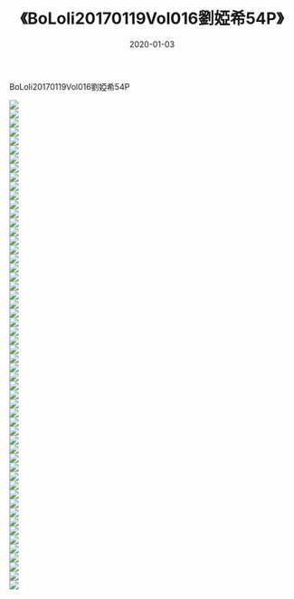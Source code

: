 ﻿---
layout: post
title:  《BoLoli20170119Vol016劉婭希54P》
date:   2020-01-03
img: http://img.660000.xyz/Sharelink/性感/2020/BoLoli20170119Vol016劉婭希54P/000.jpg
categories: [美女, 清纯, 唯美]
---

BoLoli20170119Vol016劉婭希54P

  ![](http://img.660000.xyz/Sharelink/性感/2020/BoLoli20170119Vol016劉婭希54P/001.jpg) <br> ![](http://img.660000.xyz/Sharelink/性感/2020/BoLoli20170119Vol016劉婭希54P/002.jpg) <br> ![](http://img.660000.xyz/Sharelink/性感/2020/BoLoli20170119Vol016劉婭希54P/003.jpg) <br> ![](http://img.660000.xyz/Sharelink/性感/2020/BoLoli20170119Vol016劉婭希54P/004.jpg) <br> ![](http://img.660000.xyz/Sharelink/性感/2020/BoLoli20170119Vol016劉婭希54P/005.jpg) <br> ![](http://img.660000.xyz/Sharelink/性感/2020/BoLoli20170119Vol016劉婭希54P/006.jpg) <br> ![](http://img.660000.xyz/Sharelink/性感/2020/BoLoli20170119Vol016劉婭希54P/007.jpg) <br> ![](http://img.660000.xyz/Sharelink/性感/2020/BoLoli20170119Vol016劉婭希54P/008.jpg) <br> ![](http://img.660000.xyz/Sharelink/性感/2020/BoLoli20170119Vol016劉婭希54P/009.jpg) <br> ![](http://img.660000.xyz/Sharelink/性感/2020/BoLoli20170119Vol016劉婭希54P/010.jpg) <br> ![](http://img.660000.xyz/Sharelink/性感/2020/BoLoli20170119Vol016劉婭希54P/011.jpg) <br> ![](http://img.660000.xyz/Sharelink/性感/2020/BoLoli20170119Vol016劉婭希54P/012.jpg) <br> ![](http://img.660000.xyz/Sharelink/性感/2020/BoLoli20170119Vol016劉婭希54P/013.jpg) <br> ![](http://img.660000.xyz/Sharelink/性感/2020/BoLoli20170119Vol016劉婭希54P/014.jpg) <br> ![](http://img.660000.xyz/Sharelink/性感/2020/BoLoli20170119Vol016劉婭希54P/015.jpg) <br> ![](http://img.660000.xyz/Sharelink/性感/2020/BoLoli20170119Vol016劉婭希54P/016.jpg) <br> ![](http://img.660000.xyz/Sharelink/性感/2020/BoLoli20170119Vol016劉婭希54P/017.jpg) <br> ![](http://img.660000.xyz/Sharelink/性感/2020/BoLoli20170119Vol016劉婭希54P/018.jpg) <br> ![](http://img.660000.xyz/Sharelink/性感/2020/BoLoli20170119Vol016劉婭希54P/019.jpg) <br> ![](http://img.660000.xyz/Sharelink/性感/2020/BoLoli20170119Vol016劉婭希54P/020.jpg) <br> ![](http://img.660000.xyz/Sharelink/性感/2020/BoLoli20170119Vol016劉婭希54P/021.jpg) <br> ![](http://img.660000.xyz/Sharelink/性感/2020/BoLoli20170119Vol016劉婭希54P/022.jpg) <br> ![](http://img.660000.xyz/Sharelink/性感/2020/BoLoli20170119Vol016劉婭希54P/023.jpg) <br> ![](http://img.660000.xyz/Sharelink/性感/2020/BoLoli20170119Vol016劉婭希54P/024.jpg) <br> ![](http://img.660000.xyz/Sharelink/性感/2020/BoLoli20170119Vol016劉婭希54P/025.jpg) <br> ![](http://img.660000.xyz/Sharelink/性感/2020/BoLoli20170119Vol016劉婭希54P/026.jpg) <br> ![](http://img.660000.xyz/Sharelink/性感/2020/BoLoli20170119Vol016劉婭希54P/027.jpg) <br> ![](http://img.660000.xyz/Sharelink/性感/2020/BoLoli20170119Vol016劉婭希54P/028.jpg) <br> ![](http://img.660000.xyz/Sharelink/性感/2020/BoLoli20170119Vol016劉婭希54P/029.jpg) <br> ![](http://img.660000.xyz/Sharelink/性感/2020/BoLoli20170119Vol016劉婭希54P/030.jpg) <br> ![](http://img.660000.xyz/Sharelink/性感/2020/BoLoli20170119Vol016劉婭希54P/031.jpg) <br> ![](http://img.660000.xyz/Sharelink/性感/2020/BoLoli20170119Vol016劉婭希54P/032.jpg) <br> ![](http://img.660000.xyz/Sharelink/性感/2020/BoLoli20170119Vol016劉婭希54P/033.jpg) <br> ![](http://img.660000.xyz/Sharelink/性感/2020/BoLoli20170119Vol016劉婭希54P/034.jpg) <br> ![](http://img.660000.xyz/Sharelink/性感/2020/BoLoli20170119Vol016劉婭希54P/035.jpg) <br> ![](http://img.660000.xyz/Sharelink/性感/2020/BoLoli20170119Vol016劉婭希54P/036.jpg) <br> ![](http://img.660000.xyz/Sharelink/性感/2020/BoLoli20170119Vol016劉婭希54P/037.jpg) <br> ![](http://img.660000.xyz/Sharelink/性感/2020/BoLoli20170119Vol016劉婭希54P/038.jpg) <br> ![](http://img.660000.xyz/Sharelink/性感/2020/BoLoli20170119Vol016劉婭希54P/039.jpg) <br> ![](http://img.660000.xyz/Sharelink/性感/2020/BoLoli20170119Vol016劉婭希54P/040.jpg) <br> ![](http://img.660000.xyz/Sharelink/性感/2020/BoLoli20170119Vol016劉婭希54P/041.jpg) <br> ![](http://img.660000.xyz/Sharelink/性感/2020/BoLoli20170119Vol016劉婭希54P/042.jpg) <br> ![](http://img.660000.xyz/Sharelink/性感/2020/BoLoli20170119Vol016劉婭希54P/043.jpg) <br> ![](http://img.660000.xyz/Sharelink/性感/2020/BoLoli20170119Vol016劉婭希54P/044.jpg) <br> ![](http://img.660000.xyz/Sharelink/性感/2020/BoLoli20170119Vol016劉婭希54P/045.jpg) <br> ![](http://img.660000.xyz/Sharelink/性感/2020/BoLoli20170119Vol016劉婭希54P/046.jpg) <br> ![](http://img.660000.xyz/Sharelink/性感/2020/BoLoli20170119Vol016劉婭希54P/047.jpg) <br> ![](http://img.660000.xyz/Sharelink/性感/2020/BoLoli20170119Vol016劉婭希54P/048.jpg) <br> ![](http://img.660000.xyz/Sharelink/性感/2020/BoLoli20170119Vol016劉婭希54P/049.jpg) <br> ![](http://img.660000.xyz/Sharelink/性感/2020/BoLoli20170119Vol016劉婭希54P/050.jpg) <br> ![](http://img.660000.xyz/Sharelink/性感/2020/BoLoli20170119Vol016劉婭希54P/051.jpg) <br> ![](http://img.660000.xyz/Sharelink/性感/2020/BoLoli20170119Vol016劉婭希54P/052.jpg) <br> ![](http://img.660000.xyz/Sharelink/性感/2020/BoLoli20170119Vol016劉婭希54P/053.jpg) <br> ![](http://img.660000.xyz/Sharelink/性感/2020/BoLoli20170119Vol016劉婭希54P/054.jpg) <br>